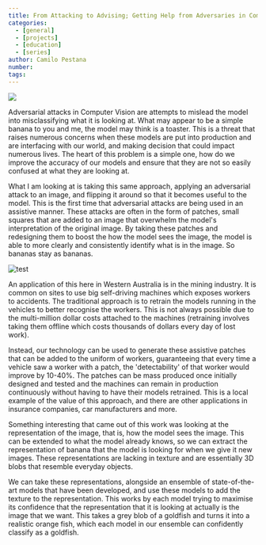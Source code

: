 ```yaml
---
title: From Attacking to Advising; Getting Help from Adversaries in Computer Vision
categories:
  - [general]
  - [projects]
  - [education]
  - [series]
author: Camilo Pestana
number:
tags:
---
```


![](/images/)

Adversarial attacks in Computer Vision are attempts to mislead the model into misclassifying what it is looking at. What may appear to be a simple banana to you and me, the model may think is a toaster. This is a threat that raises numerous concerns when these models are put into production and are interfacing with our world, and making decision that could impact numerous lives. The heart of this problem is a simple one, how do we improve the accuracy of our models and ensure that they are not so easily confused at what they are looking at.

What I am looking at is taking this same approach, applying an adversarial attack to an image, and flipping it around so that it becomes useful to the model. This is the first time that adversarial attacks are being used in an assistive manner. These attacks are often in the form of patches, small squares that are added to an image that overwhelm the model's interpretation of the original image. By taking these patches and redesigning them to boost the how the model sees the image, the model is able to more clearly and consistently identify what is in the image. So bananas stay as bananas.

![test](/images/assistive3d.png)

An application of this here in Western Australia is in the mining industry. It is common on sites to use big self-driving machines which exposes workers to accidents. The traditional approach is to retrain the models running in the vehicles to better recognise the workers. This is not always possible due to the multi-million dollar costs attached to the machines (retraining involves taking them offline which costs thousands of dollars every day of lost work).

Instead, our technology can be used to generate these assistive patches that can be added to the uniform of workers, guaranteeing that every time a vehicle saw a worker with a patch, the 'detectability' of that worker would improve by 10-40%. The patches can be mass produced once initially designed and tested and the machines can remain in production continuously without having to have their models retrained. This is a local example of the value of this approach, and there are other applications in insurance companies, car manufacturers and more.

Something interesting that came out of this work was looking at the representation of the image, that is, how the model sees the image. This can be extended to what the model already knows, so we can extract the representation of banana that the model is looking for when we give it new images. These representations are lacking in texture and are essentially 3D blobs that resemble everyday objects.

We can take these representations, alongside an ensemble of state-of-the-art models that have been developed, and use these models to add the texture to the representation. This works by each model trying to maximise its confidence that the representation that it is looking at actually is the image that we want. This takes a grey blob of a goldfish and turns it into a realistic orange fish, which each model in our ensemble can confidently classify as a goldfish.
